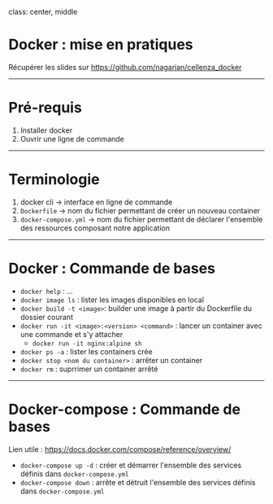 class: center, middle

# Docker : mise en pratiques

Récupérer les slides sur <https://github.com/nagarian/cellenza_docker>

---

# Pré-requis

1. Installer docker
2. Ouvrir une ligne de commande

---

# Terminologie

1. docker cli -> interface en ligne de commande
2. `Dockerfile` -> nom du fichier permettant de créer un nouveau container
3. `docker-compose.yml` -> nom du fichier permettant de déclarer l'ensemble des ressources composant notre application

---

# Docker : Commande de bases

- `docker help` : ...
- `docker image ls` : lister les images disponibles en local
- `docker build -t <image>`: builder une image à partir du Dockerfile du dossier courant
- `docker run -it <image>:<version> <command>` : lancer un container avec une commande et s'y attacher
  - `docker run -it nginx:alpine sh`
- `docker ps -a` : lister les containers crée
- `docker stop <nom du container>` : arrêter un container
- `docker rm` : suprrimer un container arrêté

---

# Docker-compose : Commande de bases

Lien utile : <https://docs.docker.com/compose/reference/overview/>

- `docker-compose up -d` : créer et démarrer l'ensemble des services définis dans `docker-compose.yml`
- `docker-compose down` : arrête et détruit l'ensemble des services définis dans `docker-compose.yml`
